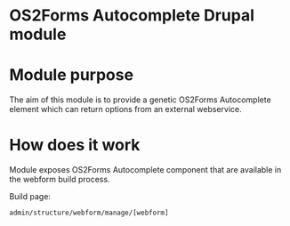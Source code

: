 # OS2Forms Autocomplete Drupal module

# Module purpose

The aim of this module is to provide a genetic OS2Forms Autocomplete element which can return options from an external webservice.

# How does it work

Module exposes OS2Forms Autocomplete component that are available in the webform build process.

Build page:

```
admin/structure/webform/manage/[webform]
```

